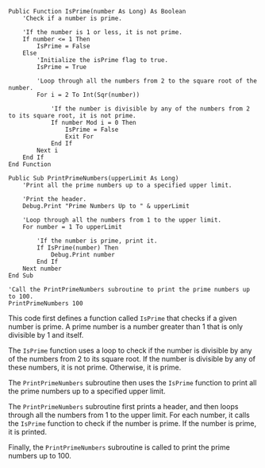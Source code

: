 ```visual basic
Public Function IsPrime(number As Long) As Boolean
    'Check if a number is prime.

    'If the number is 1 or less, it is not prime.
    If number <= 1 Then
        IsPrime = False
    Else
        'Initialize the isPrime flag to true.
        IsPrime = True

        'Loop through all the numbers from 2 to the square root of the number.
        For i = 2 To Int(Sqr(number))

            'If the number is divisible by any of the numbers from 2 to its square root, it is not prime.
            If number Mod i = 0 Then
                IsPrime = False
                Exit For
            End If
        Next i
    End If
End Function

Public Sub PrintPrimeNumbers(upperLimit As Long)
    'Print all the prime numbers up to a specified upper limit.

    'Print the header.
    Debug.Print "Prime Numbers Up to " & upperLimit

    'Loop through all the numbers from 1 to the upper limit.
    For number = 1 To upperLimit

        'If the number is prime, print it.
        If IsPrime(number) Then
            Debug.Print number
        End If
    Next number
End Sub

'Call the PrintPrimeNumbers subroutine to print the prime numbers up to 100.
PrintPrimeNumbers 100
```

This code first defines a function called `IsPrime` that checks if a given number is prime. A prime number is a number greater than 1 that is only divisible by 1 and itself.

The `IsPrime` function uses a loop to check if the number is divisible by any of the numbers from 2 to its square root. If the number is divisible by any of these numbers, it is not prime. Otherwise, it is prime.

The `PrintPrimeNumbers` subroutine then uses the `IsPrime` function to print all the prime numbers up to a specified upper limit.

The `PrintPrimeNumbers` subroutine first prints a header, and then loops through all the numbers from 1 to the upper limit. For each number, it calls the `IsPrime` function to check if the number is prime. If the number is prime, it is printed.

Finally, the `PrintPrimeNumbers` subroutine is called to print the prime numbers up to 100.